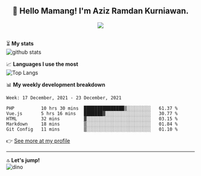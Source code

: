 <h2 align="center">👋 Hello Mamang! I'm Aziz Ramdan Kurniawan.</h2>  
<p align="center">
  <img src="https://komarev.com/ghpvc/?username=azizramdan"> <br><br>
</p>
    
⏳ **My stats**  
![github stats](https://github-readme-stats.vercel.app/api?username=azizramdan&show_icons=true&count_private=true&title_color=000&hide_border=true&hide_title=true)  

📈 **Languages I use the most**  
![Top Langs](https://github-readme-stats.vercel.app/api/top-langs/?username=azizramdan&layout=compact&langs_count=6&hide=tsql&hide_border=true&hide_title=true&exclude_repo=Futsal-Go,Futsal-Go-Admin,Sistem-Informasi-Sensus-Harian-Rawat-Inap)  

📊 **My weekly development breakdown**
<!--START_SECTION:waka-->
```text
Week: 17 December, 2021 - 23 December, 2021

PHP          10 hrs 30 mins  ███████████████▒░░░░░░░░░   61.37 % 
Vue.js       5 hrs 16 mins   ███████▓░░░░░░░░░░░░░░░░░   30.77 % 
HTML         32 mins         ▓░░░░░░░░░░░░░░░░░░░░░░░░   03.15 % 
Markdown     18 mins         ▒░░░░░░░░░░░░░░░░░░░░░░░░   01.84 % 
Git Config   11 mins         ▒░░░░░░░░░░░░░░░░░░░░░░░░   01.10 % 
```
<!--END_SECTION:waka-->
👉 [See more at my profile](https://wakatime.com/@azizramdan)
***
🔝 **Let's jump!**  
![dino](https://raw.githubusercontent.com/azizramdan/azizramdan/master/dino.gif)  
